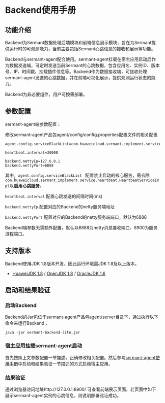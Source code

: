 # Backend使用手册

## 功能介绍

Backend为Sermant数据处理后端模块和前端信息展示模块，旨在为Sermant提供运行时的可观测能力，当前主要包括Sermant心跳信息的接收和展示等功能。

Backend与sermant-agent配合使用。sermant-agent挂载在宿主应用启动后作为数据发送端，可定时发送当前Sermant的心跳数据，包含应用名、实例ID、版本号、IP、时间戳、挂载插件信息等。Backend作为数据接收端，可接收处理sermant-agent发送的心跳数据，并在前端可视化展示，提供观测运行状态的能力。

Backend为非必要组件，用户可按需部署。

## 参数配置

sermant-agent端参数配置：

修改sermant-agent产品包agent/config/config.properties配置文件的相关配置

```properties
agent.config.serviceBlackList=com.huaweicloud.sermant.implement.service.tracing.TracingServiceImpl

heartbeat.interval=30000

backend.nettyIp=127.0.0.1
backend.nettyPort=6888
```

其中，`agent.config.serviceBlackList ` 配置禁止启动的核心服务，需去除`com.huaweicloud.sermant.implement.service.heartbeat.HeartbeatServiceImpl`以**启用心跳服务**。

`heartbeat.interval` 配置心跳发送的间隔时间(ms)

`backend.nettyIp` 配置对应的Backend的netty服务端地址

`backend.nettyPort` 配置对应的Backend的netty服务端端口，默认为6888

Backend端参数无需额外配置，默认以6888为netty消息接收端口，8900为服务进程端口。

## 支持版本

Backend使用JDK 1.8版本开发，因此运行环境需JDK 1.8及以上版本。

- [HuaweiJDK 1.8](https://gitee.com/openeuler/bishengjdk-8) / [OpenJDK 1.8](https://github.com/openjdk/jdk) / [OracleJDK 1.8](https://www.oracle.com/java/technologies/downloads/)

## 启动和结果验证

### 启动Backend

Backend的Jar包位于sermant-agent产品包agent/server目录下，通过执行以下命令来运行Backend：

```shell
java -jar sermant-backend-lite.jar
```

### 宿主应用挂载sermant-agent启动

首先按照上文参数配置一节描述，正确修改相关配置。然后参考[sermant-agent使用手册](sermant-agent.md)中启动和结果验证一节描述的方式启动宿主应用。

### 结果验证

通过浏览器访问地址http://127.0.0.1:8900/ 可查看前端展示页面，若页面中如下展示sermant-agent实例的心跳信息，则说明部署验证成功。

<MyImage src="/docs-img/backend.png"></MyImage>
